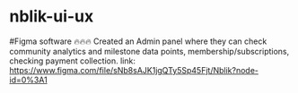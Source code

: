 # nblik-ui-ux
#Figma software 🔥🔥🔥
Created an Admin panel where they can check community analytics and milestone data points, membership/subscriptions, checking payment collection.
link:  https://www.figma.com/file/sNb8sAJK1jgQTy5Sp45Fjt/Nblik?node-id=0%3A1
